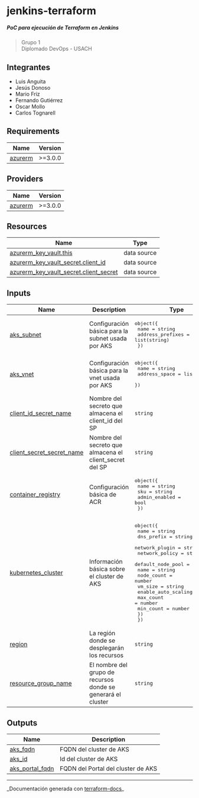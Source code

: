 <!-- BEGIN_TF_DOCS -->
# jenkins-terraform
##### PoC para ejecución de Terraform en Jenkins  
>Grupo 1  
>Diplomado DevOps - USACH

## Integrantes
- Luis Anguita
- Jesús Donoso
- Mario Friz
- Fernando Gutiérrez
- Oscar Mollo
- Carlos Tognarell

## Requirements

| Name | Version |
|------|---------|
| <a name="requirement_azurerm"></a> [azurerm](#requirement\_azurerm) | >=3.0.0 |

## Providers

| Name | Version |
|------|---------|
| <a name="provider_azurerm"></a> [azurerm](#provider\_azurerm) | >=3.0.0 |

## Resources

| Name | Type |
|------|------|
| [azurerm_key_vault.this](https://registry.terraform.io/providers/hashicorp/azurerm/latest/docs/data-sources/key_vault) | data source |
| [azurerm_key_vault_secret.client_id](https://registry.terraform.io/providers/hashicorp/azurerm/latest/docs/data-sources/key_vault_secret) | data source |
| [azurerm_key_vault_secret.client_secret](https://registry.terraform.io/providers/hashicorp/azurerm/latest/docs/data-sources/key_vault_secret) | data source |

## Inputs

| Name | Description | Type | Default | Required |
|------|-------------|------|---------|:--------:|
| <a name="input_aks_subnet"></a> [aks\_subnet](#input\_aks\_subnet) | Configuración básica para la subnet usada por AKS | <pre>object({<br>        name                = string<br>        address_prefixes    = list(string)<br>    })</pre> | n/a | yes |
| <a name="input_aks_vnet"></a> [aks\_vnet](#input\_aks\_vnet) | Configuración básica para la vnet usada por AKS | <pre>object({<br>        name            = string<br>        address_space   = list(string)<br>    })</pre> | n/a | yes |
| <a name="input_client_id_secret_name"></a> [client\_id\_secret\_name](#input\_client\_id\_secret\_name) | Nombre del secreto que almacena el client\_id del SP | `string` | n/a | yes |
| <a name="input_client_secret_secret_name"></a> [client\_secret\_secret\_name](#input\_client\_secret\_secret\_name) | Nombre del secreto que almacena el client\_secret del SP | `string` | n/a | yes |
| <a name="input_container_registry"></a> [container\_registry](#input\_container\_registry) | Configuración básica de ACR | <pre>object({<br>        name            = string<br>        sku             = string<br>        admin_enabled   = bool<br>    })</pre> | n/a | yes |
| <a name="input_kubernetes_cluster"></a> [kubernetes\_cluster](#input\_kubernetes\_cluster) | Información básica sobre el cluster de AKS | <pre>object({<br>        name            = string<br>        dns_prefix      = string<br>        network_plugin  = string<br>        network_policy  = string<br>        default_node_pool = object({<br>            name                = string<br>            node_count          = number<br>            vm_size             = string<br>            enable_auto_scaling = bool<br>            max_count           = number<br>            min_count           = number<br>        })<br>    })</pre> | n/a | yes |
| <a name="input_region"></a> [region](#input\_region) | La región donde se desplegarán los recursos | `string` | n/a | yes |
| <a name="input_resource_group_name"></a> [resource\_group\_name](#input\_resource\_group\_name) | El nombre del grupo de recursos donde se generará el cluster | `string` | n/a | yes |

## Outputs

| Name | Description |
|------|-------------|
| <a name="output_aks_fqdn"></a> [aks\_fqdn](#output\_aks\_fqdn) | FQDN del cluster de AKS |
| <a name="output_aks_id"></a> [aks\_id](#output\_aks\_id) | Id del cluster de AKS |
| <a name="output_aks_portal_fqdn"></a> [aks\_portal\_fqdn](#output\_aks\_portal\_fqdn) | FQDN del Portal del cluster de AKS |

---
\_Documentación generada con [terraform-docs](https://github.com/terraform-docs/terraform-docs)\_
<!-- END_TF_DOCS -->